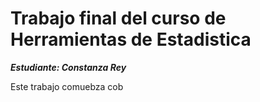 **Trabajo final del curso de Herramientas de Estadistica**
============================================================

***Estudiante: Constanza Rey***

Este trabajo comuebza cob 

